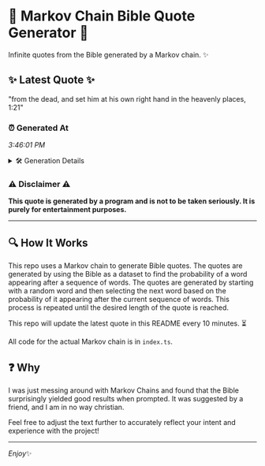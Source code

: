 # 📖 Markov Chain Bible Quote Generator 📖

Infinite quotes from the Bible generated by a Markov chain. ✨

## ✨ Latest Quote ✨
"from the dead, and set him at his own right hand in the heavenly places, 1:21"

### ⏰ Generated At
*3:46:01 PM*

<details>
    <summary>🛠️ Generation Details</summary>
    <p>
        <strong>🌱 Seed:</strong> from<br>
        <strong>🔄 Iterations:</strong> 15<br>
        <strong>📜 Context History:</strong><br>[ from ]: the<br>[ from, the ]: dead,<br>[ from, the, dead, ]: and<br>[ from, the, dead,, and ]: set<br>[ from, the, dead,, and, set ]: him<br>[ from, the, dead,, and, set, him ]: at<br>[ the, dead,, and, set, him, at ]: his<br>[ dead,, and, set, him, at, his ]: own<br>[ and, set, him, at, his, own ]: right<br>[ set, him, at, his, own, right ]: hand<br>[ him, at, his, own, right, hand ]: in<br>[ at, his, own, right, hand, in ]: the<br>[ his, own, right, hand, in, the ]: heavenly<br>[ own, right, hand, in, the, heavenly ]: places,<br>[ right, hand, in, the, heavenly, places, ]: 1:21<br>
    </p>
</details>

### ⚠️ Disclaimer ⚠️
**This quote is generated by a program and is not to be taken seriously. It is purely for entertainment purposes.**

---

## 🔍 How It Works

This repo uses a Markov chain to generate Bible quotes. The quotes are generated by using the Bible as a dataset to find the probability of a word appearing after a sequence of words. The quotes are generated by starting with a random word and then selecting the next word based on the probability of it appearing after the current sequence of words. This process is repeated until the desired length of the quote is reached.

This repo will update the latest quote in this README every 10 minutes. ⏳

All code for the actual Markov chain is in `index.ts`.

## ❓ Why

I was just messing around with Markov Chains and found that the Bible surprisingly yielded good results when prompted. 
It was suggested by a friend, and I am in no way christian.

Feel free to adjust the text further to accurately reflect your intent and experience with the project!

---

*Enjoy*✨
